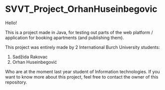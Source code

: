 # SVVT_Project_OrhanHuseinbegovic

Hello! 

This is a project made in Java, for testing out parts of the 
web platform / application for booking apartments (and publishing them).

This project was entirely made by 2 International Burch University students: 
1. Sadžida Rakovac
2. Orhan Huseinbegović

Who are at the moment last year student of Information technologies.
If you want to know more about this project, feel free to contact the owner of this repository.